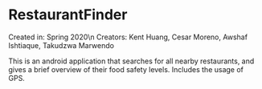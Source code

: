 # RestaurantFinder
Created in: Spring 2020\n
Creators: Kent Huang, Cesar Moreno, Awshaf Ishtiaque, Takudzwa Marwendo

This is an android application that searches for all nearby restaurants, and gives a brief overview of their food safety levels. 
Includes the usage of GPS.

